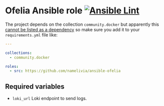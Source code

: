 # Ofelia Ansible role [![Ansible Lint](https://github.com/namelivia/ansible-ofelia/actions/workflows/ansible-lint.yml/badge.svg)](https://github.com/namelivia/ansible-ofelia/actions/workflows/ansible-lint.yml)

The project depends on the collection `community.docker` but apparently this [cannot be listed as a dependency](https://github.com/ansible/ansible/issues/62847) so make sure you add it to your `requirements.yml` file like:

```yml
---

collections:
  - community.docker

roles:
  - src: https://github.com/namelivia/ansible-ofelia
```

## Required variables
 - `loki_url` Loki endpoint to send logs.
